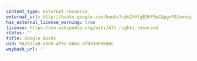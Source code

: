 ```yaml
---
content_type: external-resource
external_url: http://books.google.com/books?id=2XHfgEOhP3wC&pg=PA1=onepage
has_external_license_warning: true
license: https://en.wikipedia.org/wiki/All_rights_reserved
status: ''
title: Google Books
uid: 94293ca8-a8d8-4f9e-b0ea-8fd350090d0c
wayback_url: ''
---
```

